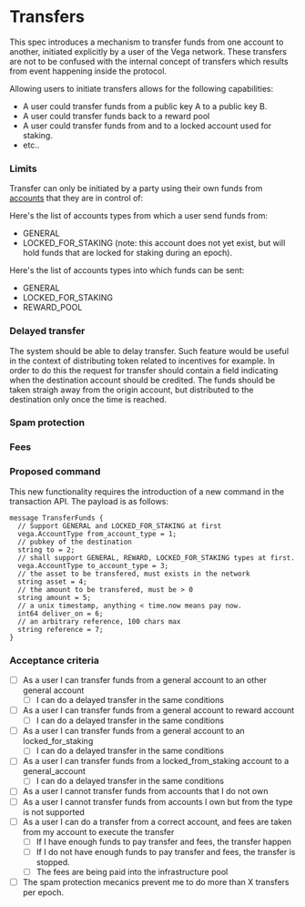 Transfers
=========

This spec introduces a mechanism to transfer funds from one account to another, initiated explicitly by a user of the Vega network.
These transfers are not to be confused with the internal concept of transfers which results from event happening inside the protocol.

Allowing users to initiate transfers allows for the following capabilities:
- A user could transfer funds from a public key A to a public key B.
- A user could transfer funds back to a reward pool
- A user could transfer funds from and to a locked account used for staking.
- etc..

### Limits
Transfer can only be initiated by a party using their own funds from [accounts](./0013-accounts.md) that they are in control of:

Here's the list of accounts types from which a user send funds from:
- GENERAL
- LOCKED_FOR_STAKING (note: this account does not yet exist, but will hold funds that are locked for staking during an epoch).

Here's the list of accounts types into which funds can be sent:
- GENERAL
- LOCKED_FOR_STAKING
- REWARD_POOL

### Delayed transfer
The system should be able to delay transfer. Such feature would be useful in the context of distributing token related to incentives for example.
In order to do this the request for transfer should contain a field indicating when the destination account should be credited. The funds should be taken straigh away from the
origin account, but distributed to the destination only once the time is reached.

### Spam protection

### Fees

### Proposed command
This new functionality requires the introduction of a new command in the transaction API. The payload is as follows:
```
message TransferFunds {
  // Support GENERAL and LOCKED_FOR_STAKING at first
  vega.AccountType from_account_type = 1;
  // pubkey of the destination
  string to = 2;
  // shall support GENERAL, REWARD, LOCKED_FOR_STAKING types at first.
  vega.AccountType to_account_type = 3;
  // the asset to be transfered, must exists in the network
  string asset = 4;
  // the amount to be transfered, must be > 0
  string amount = 5;
  // a unix timestamp, anything < time.now means pay now.
  int64 deliver_on = 6;
  // an arbitrary reference, 100 chars max
  string reference = 7;
}
```

### Acceptance criteria
- [ ] As a user I can transfer funds from a general account to an other general account
  - [ ] I can do a delayed transfer in the same conditions
- [ ] As a user I can transfer funds from a general account to reward account
  - [ ] I can do a delayed transfer in the same conditions
- [ ] As a user I can transfer funds from a general account to an locked_for_staking
  - [ ] I can do a delayed transfer in the same conditions
- [ ] As a user I can transfer funds from a locked_from_staking account to a general_account
  - [ ] I can do a delayed transfer in the same conditions
- [ ] As a user I cannot transfer funds from accounts that I do not own
- [ ] As a user I cannot transfer funds from accounts I own but from the type is not supported
- [ ] As a user I can do a transfer from a correct account, and fees are taken from my account to execute the transfer
  - [ ] If I have enough funds to pay transfer and fees, the transfer happen
  - [ ] If I do not have enough funds to pay transfer and fees, the transfer is stopped.
  - [ ] The fees are being paid into the infrastructure pool
- [ ] The spam protection mecanics prevent me to do more than X transfers per epoch.
